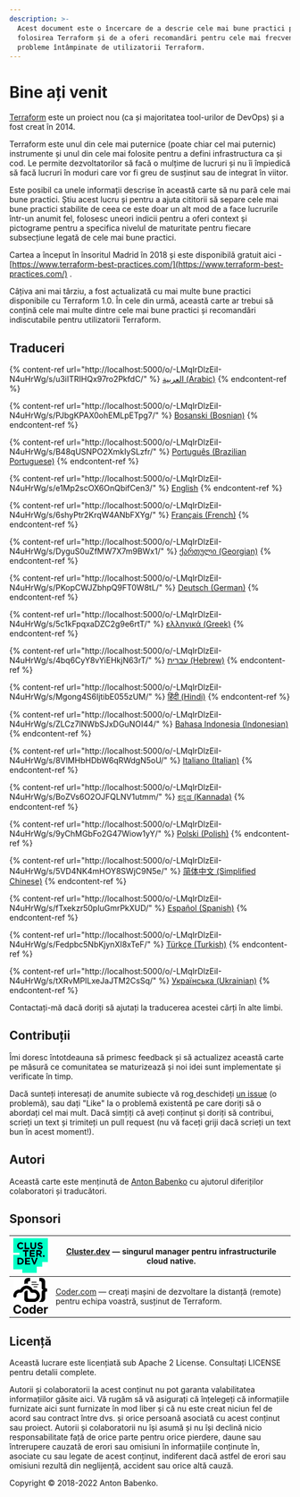 ```yaml
---
description: >-
  Acest document este o încercare de a descrie cele mai bune practici pentru
  folosirea Terraform și de a oferi recomandări pentru cele mai frecvente
  probleme întâmpinate de utilizatorii Terraform.
---
```


# Bine ați venit

[Terraform](https://www.terraform.io/) este un proiect nou (ca și majoritatea tool-urilor de DevOps) și a fost creat în 2014.

Terraform este unul din cele mai puternice (poate chiar cel mai puternic) instrumente și unul din cele mai folosite pentru a defini infrastructura ca și cod. Le permite dezvoltatorilor să facă o mulțime de lucruri și nu îi împiedică să facă lucruri în moduri care vor fi greu de susținut sau de integrat în viitor.

Este posibil ca unele informații descrise în această carte să nu pară cele mai bune practici. Știu acest lucru și pentru a ajuta cititorii să separe cele mai bune practici stabilite de ceea ce este doar un alt mod de a face lucrurile într-un anumit fel, folosesc uneori indicii pentru a oferi context și pictograme pentru a specifica nivelul de maturitate pentru fiecare subsecțiune legată de cele mai bune practici.

Cartea a început în însoritul Madrid în 2018 și este disponibilă gratuit aici - [https://www.terraform-best-practices.com/](https://www.terraform-best-practices.com/) .

Câțiva ani mai târziu, a fost actualizată cu mai multe bune practici disponibile cu Terraform 1.0. În cele din urmă, această carte ar trebui să conțină cele mai multe dintre cele mai bune practici și recomandări indiscutabile pentru utilizatorii Terraform.

## Traduceri



{% content-ref url="http://localhost:5000/o/-LMqIrDlzEiI-N4uHrWg/s/u3iITRIHQx97ro2PkfdC/" %}
[العربية (Arabic)](http://localhost:5000/o/-LMqIrDlzEiI-N4uHrWg/s/u3iITRIHQx97ro2PkfdC/)
{% endcontent-ref %}

{% content-ref url="http://localhost:5000/o/-LMqIrDlzEiI-N4uHrWg/s/PJbgKPAX0ohEMLpETpg7/" %}
[Bosanski (Bosnian)](http://localhost:5000/o/-LMqIrDlzEiI-N4uHrWg/s/PJbgKPAX0ohEMLpETpg7/)
{% endcontent-ref %}

{% content-ref url="http://localhost:5000/o/-LMqIrDlzEiI-N4uHrWg/s/B48qUSNPO2XmkIySLzfr/" %}
[Português (Brazilian Portuguese)](http://localhost:5000/o/-LMqIrDlzEiI-N4uHrWg/s/B48qUSNPO2XmkIySLzfr/)
{% endcontent-ref %}

{% content-ref url="http://localhost:5000/o/-LMqIrDlzEiI-N4uHrWg/s/e1Mp2scOX6OnQbifCen3/" %}
[English](http://localhost:5000/o/-LMqIrDlzEiI-N4uHrWg/s/e1Mp2scOX6OnQbifCen3/)
{% endcontent-ref %}

{% content-ref url="http://localhost:5000/o/-LMqIrDlzEiI-N4uHrWg/s/6shyPtr2KrqW4ANbFXYg/" %}
[Français (French)](http://localhost:5000/o/-LMqIrDlzEiI-N4uHrWg/s/6shyPtr2KrqW4ANbFXYg/)
{% endcontent-ref %}

{% content-ref url="http://localhost:5000/o/-LMqIrDlzEiI-N4uHrWg/s/DyguS0uZfMW7X7m9BWx1/" %}
[ქართული (Georgian)](http://localhost:5000/o/-LMqIrDlzEiI-N4uHrWg/s/DyguS0uZfMW7X7m9BWx1/)
{% endcontent-ref %}

{% content-ref url="http://localhost:5000/o/-LMqIrDlzEiI-N4uHrWg/s/PKopCWJZbhpQ9FT0W8tL/" %}
[Deutsch (German)](http://localhost:5000/o/-LMqIrDlzEiI-N4uHrWg/s/PKopCWJZbhpQ9FT0W8tL/)
{% endcontent-ref %}

{% content-ref url="http://localhost:5000/o/-LMqIrDlzEiI-N4uHrWg/s/5c1kFpqxaDZC2g9e6rtT/" %}
[ελληνικά (Greek)](http://localhost:5000/o/-LMqIrDlzEiI-N4uHrWg/s/5c1kFpqxaDZC2g9e6rtT/)
{% endcontent-ref %}

{% content-ref url="http://localhost:5000/o/-LMqIrDlzEiI-N4uHrWg/s/4bq6CyY8vYiEHkjN63rT/" %}
[עברית (Hebrew)](http://localhost:5000/o/-LMqIrDlzEiI-N4uHrWg/s/4bq6CyY8vYiEHkjN63rT/)
{% endcontent-ref %}

{% content-ref url="http://localhost:5000/o/-LMqIrDlzEiI-N4uHrWg/s/Mgong4S6IjtibE055zUM/" %}
[हिंदी (Hindi)](http://localhost:5000/o/-LMqIrDlzEiI-N4uHrWg/s/Mgong4S6IjtibE055zUM/)
{% endcontent-ref %}

{% content-ref url="http://localhost:5000/o/-LMqIrDlzEiI-N4uHrWg/s/ZLCz7lNWbSJxDGuNOI44/" %}
[Bahasa Indonesia (Indonesian)](http://localhost:5000/o/-LMqIrDlzEiI-N4uHrWg/s/ZLCz7lNWbSJxDGuNOI44/)
{% endcontent-ref %}

{% content-ref url="http://localhost:5000/o/-LMqIrDlzEiI-N4uHrWg/s/8VlMHbHDbW6qRWdgN5oU/" %}
[Italiano (Italian)](http://localhost:5000/o/-LMqIrDlzEiI-N4uHrWg/s/8VlMHbHDbW6qRWdgN5oU/)
{% endcontent-ref %}

{% content-ref url="http://localhost:5000/o/-LMqIrDlzEiI-N4uHrWg/s/BoZVs6O2OJFQLNV1utmm/" %}
[ಕನ್ನಡ (Kannada)](http://localhost:5000/o/-LMqIrDlzEiI-N4uHrWg/s/BoZVs6O2OJFQLNV1utmm/)
{% endcontent-ref %}

{% content-ref url="http://localhost:5000/o/-LMqIrDlzEiI-N4uHrWg/s/9yChMGbFo2G47Wiow1yY/" %}
[Polski (Polish)](http://localhost:5000/o/-LMqIrDlzEiI-N4uHrWg/s/9yChMGbFo2G47Wiow1yY/)
{% endcontent-ref %}

{% content-ref url="http://localhost:5000/o/-LMqIrDlzEiI-N4uHrWg/s/5VD4NK4mHOY8SWjC9N5e/" %}
[简体中文 (Simplified Chinese)](http://localhost:5000/o/-LMqIrDlzEiI-N4uHrWg/s/5VD4NK4mHOY8SWjC9N5e/)
{% endcontent-ref %}

{% content-ref url="http://localhost:5000/o/-LMqIrDlzEiI-N4uHrWg/s/fTxekzr50pIuGmrPkXUD/" %}
[Español (Spanish)](http://localhost:5000/o/-LMqIrDlzEiI-N4uHrWg/s/fTxekzr50pIuGmrPkXUD/)
{% endcontent-ref %}

{% content-ref url="http://localhost:5000/o/-LMqIrDlzEiI-N4uHrWg/s/Fedpbc5NbKjynXI8xTeF/" %}
[Türkçe (Turkish)](http://localhost:5000/o/-LMqIrDlzEiI-N4uHrWg/s/Fedpbc5NbKjynXI8xTeF/)
{% endcontent-ref %}

{% content-ref url="http://localhost:5000/o/-LMqIrDlzEiI-N4uHrWg/s/tXRvMPILxeJaJTM2CsSq/" %}
[Українська (Ukrainian)](http://localhost:5000/o/-LMqIrDlzEiI-N4uHrWg/s/tXRvMPILxeJaJTM2CsSq/)
{% endcontent-ref %}





Contactați-mă dacă doriți să ajutați la traducerea acestei cărți în alte limbi.

## Contribuții

Îmi doresc întotdeauna să primesc feedback și să actualizez această carte pe măsură ce comunitatea se maturizează și noi idei sunt implementate și verificate în timp.

Dacă sunteți interesați de anumite subiecte vă rog[ ](https://github.com/antonbabenko/terraform-best-practices/issues)deschideți [un issue](https://github.com/antonbabenko/terraform-best-practices/issues) (o problemă), sau dați "Like" la o problemă existentă pe care doriți să o abordați cel mai mult. Dacă simțiți că aveți conținut și doriți să contribui, scrieți un text și trimiteți un pull request (nu vă faceți griji dacă scrieți un text bun în acest moment!).

## Autori

Această carte este menținută de [Anton Babenko](https://github.com/antonbabenko) cu ajutorul diferiților colaboratori și traducători.

## Sponsori

| [![](.gitbook/assets/cluster-dev-logo-site.png)](https://cluster.dev) | [Cluster.dev](http://cluster.dev) — singurul manager pentru infrastructurile cloud native.                                      |
| --------------------------------------------------------------------- | ------------------------------------------------------------------------------------------------------------------------------- |
| [![](.gitbook/assets/coder-logo-for-sponsor.png)](http://coder.com/)  | [Coder.com](http://coder.com/) — creați mașini de dezvoltare la distanță (remote) pentru echipa voastră, susținut de Terraform. |

## Licență

Această lucrare este licențiată sub Apache 2 License. Consultați LICENSE pentru detalii complete.

Autorii și colaboratorii la acest conținut nu pot garanta valabilitatea informațiilor găsite aici. Vă rugăm să vă asigurați că înțelegeți că informațiile furnizate aici sunt furnizate în mod liber și că nu este creat niciun fel de acord sau contract între dvs. și orice persoană asociată cu acest conținut sau proiect. Autorii și colaboratorii nu își asumă și nu își declină nicio responsabilitate față de orice parte pentru orice pierdere, daune sau întrerupere cauzată de erori sau omisiuni în informațiile conținute în, asociate cu sau legate de acest conținut, indiferent dacă astfel de erori sau omisiuni rezultă din neglijență, accident sau orice altă cauză.

Copyright © 2018-2022 Anton Babenko.
